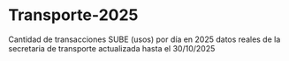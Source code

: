 # Transporte-2025
Cantidad de transacciones SUBE (usos) por día en 2025 datos reales de la secretaria de transporte actualizada hasta el 30/10/2025
